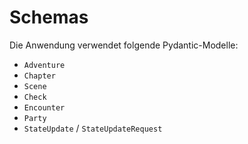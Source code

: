 # Schemas

Die Anwendung verwendet folgende Pydantic-Modelle:

- `Adventure`
- `Chapter`
- `Scene`
- `Check`
- `Encounter`
- `Party`
- `StateUpdate` / `StateUpdateRequest`
